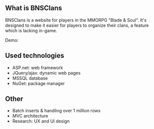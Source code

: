 ## What is BNSClans
BNSClans is a website for players in the MMORPG "Blade & Soul". It's designed to make it easier for players to organize their clans, a feature which is lacking in-game.

Demo: 

## Used technologies
-	ASP.net: web framework
-	JQuery/ajax: dynamic web pages
-	MSSQL database
-   NuGet: package manager

## Other
-   Batch inserts & handling over 1 million rows
-   MVC architecture
-   Research: UX and UI design
    
